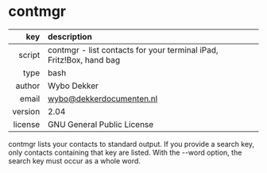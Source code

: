 # contmgr
|     key | description
|     ---:|:---
|  script | contmgr - list contacts for your terminal iPad, Fritz!Box, hand bag
|    type | bash
|  author | Wybo Dekker
|   email | wybo@dekkerdocumenten.nl
| version | 2.04
| license | GNU General Public License

contmgr lists your contacts to standard output. If you provide a search
key, only contacts containing that key are listed. With the --word option,
the search key must occur as a whole word.
